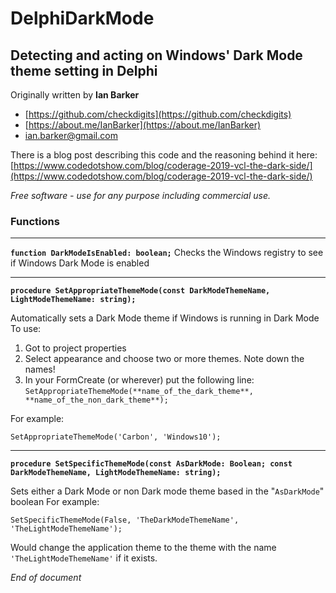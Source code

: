# DelphiDarkMode
 ## Detecting and acting on Windows' Dark Mode theme setting in Delphi

 Originally written by **Ian Barker**
            
* [https://github.com/checkdigits](https://github.com/checkdigits)
* [https://about.me/IanBarker](https://about.me/IanBarker)
* [ian.barker@gmail.com](mailto:ian.barker@gmail.com)

There is a blog post describing this code and the reasoning behind it here: [https://www.codedotshow.com/blog/coderage-2019-vcl-the-dark-side/](https://www.codedotshow.com/blog/coderage-2019-vcl-the-dark-side/)

 *Free software - use for any purpose including commercial use.*


### Functions

---

**`function DarkModeIsEnabled: boolean;`**
Checks the Windows registry to see if Windows Dark Mode is enabled 

---
**`procedure SetAppropriateThemeMode(const DarkModeThemeName, LightModeThemeName: string);`**

Automatically sets a Dark Mode theme if Windows is running in Dark Mode
To use:
1. Got to project properties
2. Select appearance and choose two or more themes.  Note down the names!
3. In your FormCreate (or wherever) put the following line:
`SetAppropriateThemeMode(**name_of_the_dark_theme**, **name_of_the_non_dark_theme**);`
 
 For example: 
 
 `SetAppropriateThemeMode('Carbon', 'Windows10');`
  
---
**`procedure SetSpecificThemeMode(const AsDarkMode: Boolean; const DarkModeThemeName, LightModeThemeName: string);`**

Sets either a Dark Mode or non Dark mode theme based in the "`AsDarkMode`" boolean
For example:

`SetSpecificThemeMode(False, 'TheDarkModeThemeName', 'TheLightModeThemeName');`

Would change the application theme to the theme with the name `'TheLightModeThemeName'` if it exists.
  
*End of document*
  

